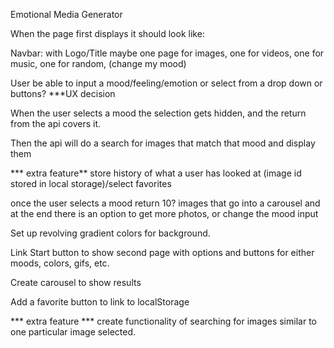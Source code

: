 Emotional Media Generator

When the page first displays it should look like:

Navbar: with Logo/Title maybe one page for images, one for videos, one for music, one for random, (change my mood)

User be able to input a mood/feeling/emotion or select from a drop down or buttons? ***UX decision

When the user selects a mood the selection gets hidden, and the return from the api covers it.

Then the api will do a search for images that match that mood and display them

*** extra feature** store history of what a user has looked at (image id stored in local storage)/select favorites

once the user selects a mood return 10? images that go into a carousel and at the end there is an option to get more photos, or change the mood input

Set up revolving gradient colors for background.

Link Start button to show second page with options and buttons for either moods, colors, gifs, etc.

Create carousel to show results

Add a favorite button to link to localStorage

*** extra feature *** create functionality of searching for images similar to one particular image selected.